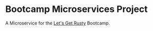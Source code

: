 # Bootcamp Microservices Project
A Microservice for the [Let's Get Rusty](https://product.letsgetrusty.com/bootcamp) Bootcamp.